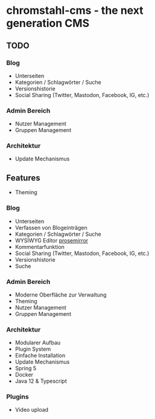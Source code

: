 # chromstahl-cms - the next generation CMS

## TODO

### Blog
- Unterseiten
- Kategorien / Schlagwörter / Suche
- Versionshistorie
- Social Sharing (Twitter, Mastodon, Facebook, IG, etc.)

### Admin Bereich
- Nutzer Management
- Gruppen Management

### Architektur
- Update Mechanismus

## Features
- Theming

### Blog
- Unterseiten
- Verfassen von Blogeinträgen 
- Kategorien / Schlagwörter  / Suche
- WYSIWYG Editor [prosemirror](http://prosemirror.net/)
- Kommentarfunktion
- Social Sharing (Twitter, Mastodon, Facebook, IG, etc.)
- Versionshistorie
- Suche

### Admin Bereich
- Moderne Oberfläche zur Verwaltung
- Theming
- Nutzer Management
- Gruppen Management

### Architektur
- Modularer Aufbau
- Plugin System
- Einfache Installation
- Update Mechanismus
- Spring 5
- Docker
- Java 12 & Typescript

### Plugins
- Video upload

